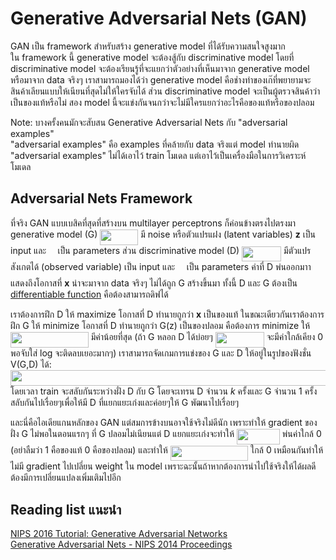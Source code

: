# Generative Adversarial Nets (GAN)
GAN เป็น framework สำหรับสร้าง generative model ที่ได้รับความสนใจสูงมาก        
ใน framework นี้ generative model จะต้องสู้กับ discriminative model โดยที่ discriminative model จะต้องเรียนรู้ที่จะแยกว่าตัวอย่างที่เห็นมาจาก generative model หรือมาจาก data จริงๆ
เราสามารถมองได้ว่า generative model คือช่างทำของเก๊ที่พยายามจะสินค้าเลียนแบบให้เนียนที่สุดไม่ให้ใครจับได้ ส่วน discriminative model จะเป็นผู้ตรวจสินค้าว่าเป็นของแท้หรือไม่ สอง model นี้จะแข่งกันจนกว่าจะไม่มีใครแยกว่าอะไรคือของแท้หรือของปลอม

Note: บางครั้งคนมักจะสับสน Generative Adversarial Nets  กับ "adversarial examples"                   
"adversarial examples" คือ examples ที่คล้ายกับ data จริงแต่ model ทำนายผิด "adversarial examples" ไม่ได้เอาไว้ train โมเดล แต่เอาไว้เป็นเครื่องมือในการวิเคราะห์โมเดล

## Adversarial Nets Framework
ที่จริง GAN แบบเบสิคที่สุดที่สร้างบน multilayer perceptrons ก็ค่อนข้างตรงไปตรงมา generative model (G) <img src="/notes/GAN/tex/d310df9ad2d3171d4bccde0f9c9054aa.svg?invert_in_darkmode&sanitize=true" align=middle width=60.93771089999999pt height=24.65753399999998pt/> มี noise หรือตัวแปรแฝง (latent variables) **z** เป็น input และ<img src="/notes/GAN/tex/6d30287d7e670ef8e7301003a68b62b1.svg?invert_in_darkmode&sanitize=true" align=middle width=14.54286239999999pt height=22.831056599999986pt/> เป็น parameters ส่วน discriminative model (D) <img src="/notes/GAN/tex/c55ebcdd63e4aef1038201b333945f55.svg?invert_in_darkmode&sanitize=true" align=middle width=63.11241419999999pt height=24.65753399999998pt/> มีตัวแปรสังเกตได้ (observed variable) เป็น input และ<img src="/notes/GAN/tex/6d30287d7e670ef8e7301003a68b62b1.svg?invert_in_darkmode&sanitize=true" align=middle width=14.54286239999999pt height=22.831056599999986pt/> เป็น parameters ค่าที่ D พ่นออกมาาแสดงถึงโอกาสที่ **x** น่าจะมาจาก data จริงๆ ไม่ได้ถูก G สร้างขึ้นมา  ทั้งนี้ D และ G ต้องเป็น [differentiable function](https://en.wikipedia.org/wiki/Differentiable_function) คือต้องสามารถดิฟได้          
                      
เราต้องการฝึก D ให้ maximize โอกาสที่ D ทำนายถูกว่า **x** เป็นของแท้ ในขณะเดียวกันเราต้องการฝึก G ให้ minimize โอกาสที่ D ทำนายถูกว่า G(z) เป็นของปลอม คือต้องการ minimize ให้ <img src="/notes/GAN/tex/a593675f8f5f6f68dc813b5d6f327253.svg?invert_in_darkmode&sanitize=true" align=middle width=124.70782334999997pt height=24.65753399999998pt/> มีค่าน้อยที่สุด  (ถ้า G หลอก D ได้บ่อยๆ <img src="/notes/GAN/tex/62b0b11e3a292c0b86b6bdd71a57bad2.svg?invert_in_darkmode&sanitize=true" align=middle width=77.90404709999999pt height=24.65753399999998pt/> จะมีค่าใกล้เคียง 0 พอจับใส่ log จะติดลบเยอะมากๆ) เราสามารถจัดเกมการแข่งของ G และ D ให้อยู่ในรูปของฟังชั่น V(G,D) ได้: <img src="/notes/GAN/tex/da26d345a5550226300bdd13ff0d2267.svg?invert_in_darkmode&sanitize=true" align=middle width=546.36267015pt height=24.65753399999998pt/> โดยเวลา train จะสลับกันระหว่างฝั่ง D กับ G โดยจะเทรน D จำนวน *k* ครั้งและ G จำนวน 1 ครั้งสลับกันไปเรื่อยๆเพื่อให้มี D ที่แยกแยะเก่งและค่อยๆให้ G พัฒนาไปเรื่อยๆ                  

และนี่คือไอเดียแกนหลักของ GAN แต่สมการข้างบนอาจใช้จริงไม่ดีนัก เพราะทำให้ gradient ของฝั่ง G ไม่พอในตอนแรกๆ ที่ G ปลอมไม่เนียนแต่ D แยกแยะเก่งจะทำให้ <img src="/notes/GAN/tex/03f5a46b4b5ec69700c11b93bb3e6bd3.svg?invert_in_darkmode&sanitize=true" align=middle width=68.77179539999999pt height=24.65753399999998pt/> พ่นค่าใกล้ 0 (อย่าลืมว่า 1 คือของแท้ 0 คือของปลอม) และทำให้ <img src="/notes/GAN/tex/a593675f8f5f6f68dc813b5d6f327253.svg?invert_in_darkmode&sanitize=true" align=middle width=124.70782334999997pt height=24.65753399999998pt/> ใกล้ 0 เหมือนกันทำให้ไม่มี  gradient ไปเปลี่ยน weight ใน model  เพราะฉะนั้นถ้าหากต้องการนำไปใช้จริงให้ได้ผลดีต้องมีการเปลี่ยนแปลงเพิ่มเติมไปอีก

## Reading list แนะนำ 
[NIPS 2016 Tutorial: Generative Adversarial Networks](https://arxiv.org/abs/1701.00160)                
[Generative Adversarial Nets - NIPS 2014 Proceedings](https://papers.nips.cc/paper/5423-generative-adversarial-nets.pdf)
